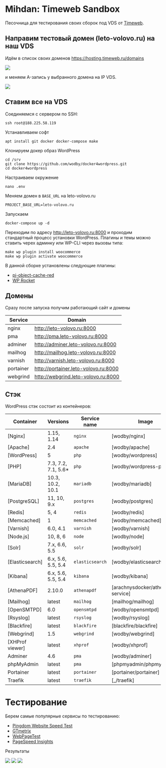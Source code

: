 # Mihdan: Timeweb Sandbox

Песочница для тестирования своих сборок под VDS от [Timeweb](https://www.kobzarev.com/r/timeweb/).

## Направим тестовый домен (leto-volovo.ru) на наш VDS

Идём в список своих доменов https://hosting.timeweb.ru/domains 

![](http://screenshot.kobzarev.com/2019-02-21-1550736833.png)

и меняем A-запись у выбранного домена на IP VDS.

![](http://screenshot.kobzarev.com/2019-02-21-1550736875.png)


## Ставим все на VDS

Соединяемся с сервером по SSH:

```
ssh root@188.225.58.119
```

Устанавливаем софт

```
apt install git docker docker-compose make
```

Клонируем докер образ WordPress

```
cd /srv
git clone https://github.com/wodby/docker4wordpress.git
cd docker4wordpress
```

Настраиваем окружение

```
nano .env
```

Меняем домен в `BASE_URL` на leto-volovo.ru

```
PROJECT_BASE_URL=leto-volovo.ru
```

Запускаем 

```
docker-compose up -d
```

Переходим по адресу http://leto-volovo.ru:8000 и проходим стандартный процесс установки WordPress.
Плагины и темы можно ставить черех админку или WP-CLI через вызовы типа:

```
make wp plugin install woocommerce
make wp plugin activate woocommerce
```

В данной сборке установлены следующие плагины:

- [pj-object-cache-red](https://github.com/pressjitsu/pj-object-cache-red)
- [WP Rocket](https://wp-rocket.me/)

## Домены

Сразу после запуска получим работающий сайт и домены

| Service   | Domain                               |
| --------- | ------------------------------------ |
| nginx     | http://leto-volovo.ru:8000           |
| pma	      | http://pma.leto-volovo.ru:8000       |
| adminer	  | http://adminer.leto-volovo.ru:8000   |
| mailhog	  | http://mailhog.leto-volovo.ru:8000   |
| varnish	  | http://varnish.leto-volovo.ru:8000   |
| portainer	| http://portainer.leto-volovo.ru:8000 |
| webgrind  | http://webgrind.leto-volovo.ru:8000  |

## Стэк

WordPress стэк состоит из контейнеров:

| Container       | Versions            | Service name    | Image                              | Default |
| -------------   | ------------------  | ------------    | ---------------------------------- | ------- |
| [Nginx]         | 1.15, 1.14          | `nginx`         | [wodby/nginx]                      | ✓       |
| [Apache]        | 2.4                 | `apache`        | [wodby/apache]                     |         |
| [WordPress]     | 5                   | `php`           | [wodby/wordpress]                  | ✓       |
| [PHP]           | 7.3, 7.2, 7.1, 5.6* | `php`           | [wodby/wordpress-php]              |         |
| [MariaDB]       | 10.3, 10.2, 10.1    | `mariadb`       | [wodby/mariadb]                    | ✓       |
| [PostgreSQL]    | 11, 10, 9.x         | `postgres`      | [wodby/postgres]                   |         |
| [Redis]         | 5, 4                | `redis`         | [wodby/redis]                      |         |
| [Memcached]     | 1                   | `memcached`     | [wodby/memcached]                  |         |
| [Varnish]       | 6.0, 4.1            | `varnish`       | [wodby/varnish]                    |         |
| [Node.js]       | 10, 8, 6            | `node`          | [wodby/node]                       |         |
| [Solr]          | 7.x, 6.6, 5.5       | `solr`          | [wodby/solr]                       |         |
| [Elasticsearch] | 6.x, 5.6, 5.5, 5.4  | `elasticsearch` | [wodby/elasticsearch]              |         |
| [Kibana]        | 6.x, 5.6, 5.5, 5.4  | `kibana`        | [wodby/kibana]                     |         |
| [AthenaPDF]     | 2.10.0              | `athenapdf`     | [arachnysdocker/athenapdf-service] |         |
| [Mailhog]       | latest              | `mailhog`       | [mailhog/mailhog]                  | ✓       |
| [OpenSMTPD]     | 6.0                 | `opensmtpd`     | [wodby/opensmtpd]                  |         |
| [Rsyslog]       | latest              | `rsyslog`       | [wodby/rsyslog]                    |         |
| [Blackfire]     | latest              | `blackfire`     | [blackfire/blackfire]              |         |
| [Webgrind]      | 1.5                 | `webgrind`      | [wodby/webgrind]                   |         |
| [XHProf viewer] | latest              | `xhprof`        | [wodby/xhprof]                     |         |
| Adminer         | 4.6                 | `pma`           | [wodby/adminer]                    |         |
| phpMyAdmin      | latest              | `pma`           | [phpmyadmin/phpmyadmin]            |         |
| Portainer       | latest              | `portainer`     | [portainer/portainer]              | ✓       |
| Traefik         | latest              | `traefik`       | [_/traefik]                        | ✓       |

# Тестирование

Берем самые популярные сервисы по тестированию:

- [Pingdom Website Speed Test](https://tools.pingdom.com)
- [GTmetrix](https://gtmetrix.com)
- [WebPageTest](https://www.webpagetest.org)
- [PageSpeed Insights](https://developers.google.com/speed/pagespeed/insights/)

Результаты

![](http://screenshot.kobzarev.com/2019-02-21-1550743020.png)
![](http://screenshot.kobzarev.com/2019-02-21-1550743397.png)
![](http://screenshot.kobzarev.com/2019-02-21-1550743439.png)
